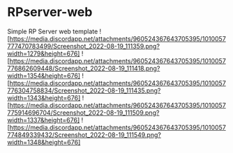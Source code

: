 # RPserver-web
Simple RP Server web template
![https://media.discordapp.net/attachments/960524367643705395/1010057777470783499/Screenshot_2022-08-19_111359.png?width=1279&height=676]
![https://media.discordapp.net/attachments/960524367643705395/1010057776862609448/Screenshot_2022-08-19_111418.png?width=1354&height=676]
![https://media.discordapp.net/attachments/960524367643705395/1010057776304758834/Screenshot_2022-08-19_111435.png?width=1343&height=676]
![https://media.discordapp.net/attachments/960524367643705395/1010057775914696704/Screenshot_2022-08-19_111509.png?width=1337&height=676]
![https://media.discordapp.net/attachments/960524367643705395/1010057774849339432/Screenshot_2022-08-19_111549.png?width=1348&height=676]
